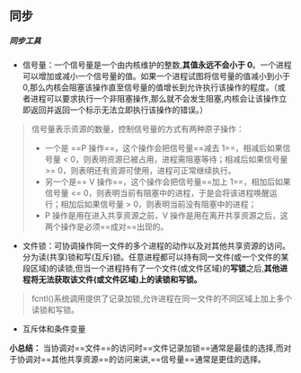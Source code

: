 ## 同步
##### 同步工具
* 信号量：一个信号量是一个由内核维护的整数,**其值永远不会小于 0**。一个进程可以增加或减小一个信号量的值。如果一个进程试图将信号量的值减小到小于 0,那么内核会阻塞该操作直至信号量的值增长到允许执行该操作的程度。（或者进程可以要求执行一个非阻塞操作,那么就不会发生阻塞,内核会让该操作立即返回并返回一个标示无法立即执行该操作的错误。）
> 信号量表示资源的数量，控制信号量的方式有两种原子操作：
> * 一个是 ==P 操作==，这个操作会把信号量==减去 1==，相减后如果信号量 < 0，则表明资源已被占用，进程需阻塞等待；相减后如果信号量 >= 0，则表明还有资源可使用，进程可正常继续执行。
> * 另一个是== V 操作==，这个操作会把信号量==加上 1==，相加后如果信号量 <= 0，则表明当前有阻塞中的进程，于是会将该进程唤醒运行；相加后如果信号量 > 0，则表明当前没有阻塞中的进程；
> * P 操作是用在进入共享资源之前，V 操作是用在离开共享资源之后，这两个操作是必须==成对==出现的。
* 文件锁：可协调操作同一文件的多个进程的动作以及对其他共享资源的访问。分为读(共享)锁和写(互斥)锁。任意进程都可以持有同一文件(或一个文件的某段区域)的读锁,但当一个进程持有了一个文件(或文件区域)的**写锁**之后,**其他进程将无法获取该文件(或文件区域)上的读锁和写锁。**
> fcntl()系统调用提供了记录加锁,允许进程在同一文件的不同区域上加上多个读锁和写锁。
* 互斥体和条件变量

**小总结：** 当协调对==文件==的访问时==文件记录加锁==通常是最佳的选择,而对于协调对==其他共享资源==的访问来讲,==信号量==通常是更佳的选择。